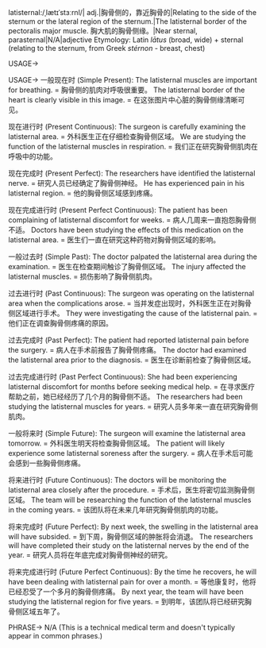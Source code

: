 latisternal:/ˌlætɪˈstɜːrnl/| adj.|胸骨侧的，靠近胸骨的|Relating to the side of the sternum or the lateral region of the sternum.|The latisternal border of the pectoralis major muscle. 胸大肌的胸骨侧缘。|Near sternal, parasternal|N/A|adjective
Etymology:  Latin *lātus* (broad, wide) +  sternal (relating to the sternum, from Greek *stérnon* - breast, chest)

USAGE->

USAGE->
一般现在时 (Simple Present):
The latisternal muscles are important for breathing. = 胸骨侧的肌肉对呼吸很重要。
The latisternal border of the heart is clearly visible in this image. = 在这张图片中心脏的胸骨侧缘清晰可见。

现在进行时 (Present Continuous):
The surgeon is carefully examining the latisternal area. = 外科医生正在仔细检查胸骨侧区域。
We are studying the function of the latisternal muscles in respiration. = 我们正在研究胸骨侧肌肉在呼吸中的功能。

现在完成时 (Present Perfect):
The researchers have identified the latisternal nerve. = 研究人员已经确定了胸骨侧神经。
He has experienced pain in his latisternal region. = 他的胸骨侧区域感到疼痛。

现在完成进行时 (Present Perfect Continuous):
The patient has been complaining of latisternal discomfort for weeks. = 病人几周来一直抱怨胸骨侧不适。
Doctors have been studying the effects of this medication on the latisternal area. = 医生们一直在研究这种药物对胸骨侧区域的影响。


一般过去时 (Simple Past):
The doctor palpated the latisternal area during the examination. = 医生在检查期间触诊了胸骨侧区域。
The injury affected the latisternal muscles. = 损伤影响了胸骨侧肌肉。


过去进行时 (Past Continuous):
The surgeon was operating on the latisternal area when the complications arose. = 当并发症出现时，外科医生正在对胸骨侧区域进行手术。
They were investigating the cause of the latisternal pain. = 他们正在调查胸骨侧疼痛的原因。

过去完成时 (Past Perfect):
The patient had reported latisternal pain before the surgery. = 病人在手术前报告了胸骨侧疼痛。
The doctor had examined the latisternal area prior to the diagnosis. = 医生在诊断前检查了胸骨侧区域。


过去完成进行时 (Past Perfect Continuous):
She had been experiencing latisternal discomfort for months before seeking medical help. = 在寻求医疗帮助之前，她已经经历了几个月的胸骨侧不适。
The researchers had been studying the latisternal muscles for years. = 研究人员多年来一直在研究胸骨侧肌肉。


一般将来时 (Simple Future):
The surgeon will examine the latisternal area tomorrow. = 外科医生明天将检查胸骨侧区域。
The patient will likely experience some latisternal soreness after the surgery. = 病人在手术后可能会感到一些胸骨侧疼痛。

将来进行时 (Future Continuous):
The doctors will be monitoring the latisternal area closely after the procedure. = 手术后，医生将密切监测胸骨侧区域。
The team will be researching the function of the latisternal muscles in the coming years. = 该团队将在未来几年研究胸骨侧肌肉的功能。


将来完成时 (Future Perfect):
By next week, the swelling in the latisternal area will have subsided. = 到下周，胸骨侧区域的肿胀将会消退。
The researchers will have completed their study on the latisternal nerves by the end of the year. = 研究人员将在年底完成对胸骨侧神经的研究。


将来完成进行时 (Future Perfect Continuous):
By the time he recovers, he will have been dealing with latisternal pain for over a month. = 等他康复时，他将已经忍受了一个多月的胸骨侧疼痛。
By next year, the team will have been studying the latisternal region for five years. = 到明年，该团队将已经研究胸骨侧区域五年了。


PHRASE->
N/A  (This is a technical medical term and doesn't typically appear in common phrases.)

